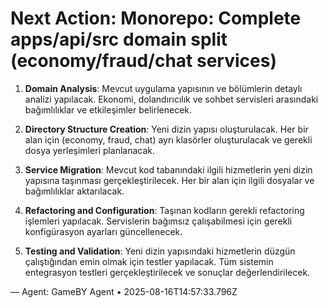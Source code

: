 # Next Action: Monorepo: Complete apps/api/src domain split (economy/fraud/chat services)

1. **Domain Analysis**: Mevcut uygulama yapısının ve bölümlerin detaylı analizi yapılacak. Ekonomi, dolandırıcılık ve sohbet servisleri arasındaki bağımlılıklar ve etkileşimler belirlenecek.

2. **Directory Structure Creation**: Yeni dizin yapısı oluşturulacak. Her bir alan için (economy, fraud, chat) ayrı klasörler oluşturulacak ve gerekli dosya yerleşimleri planlanacak.

3. **Service Migration**: Mevcut kod tabanındaki ilgili hizmetlerin yeni dizin yapısına taşınması gerçekleştirilecek. Her bir alan için ilgili dosyalar ve bağımlılıklar aktarılacak.

4. **Refactoring and Configuration**: Taşınan kodların gerekli refactoring işlemleri yapılacak. Servislerin bağımsız çalışabilmesi için gerekli konfigürasyon ayarları güncellenecek.

5. **Testing and Validation**: Yeni dizin yapısındaki hizmetlerin düzgün çalıştığından emin olmak için testler yapılacak. Tüm sistemin entegrasyon testleri gerçekleştirilecek ve sonuçlar değerlendirilecek.

— Agent: GameBY Agent • 2025-08-16T14:57:33.796Z

